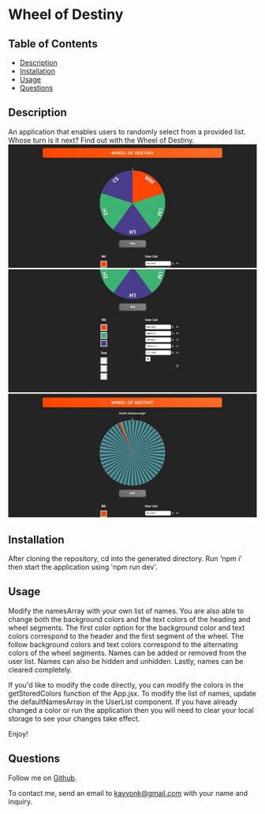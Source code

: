 # Wheel of Destiny

## Table of Contents

- [Description](#description)
- [Installation](#installation)
- [Usage](#usage)
- [Questions](#questions)

## Description

An application that enables users to randomly select from a provided list. Whose turn is it next? Find out with the Wheel of Destiny.
![FirstThumbnail](./public/WheelOfDestinyThumbnail.PNG)
![SecondThumbnail](./public/WheelOfDestinyThumbnail2.PNG)
![ThirdThumbnail](./public/WheelOfDestinyThumbnail3.PNG)

## Installation

After cloning the repository, cd into the generated directory. Run 'npm i' then start the application using 'npm run dev'.

## Usage

Modify the namesArray with your own list of names. You are also able to change both the background colors and the text colors of the heading and wheel segments. The first color option for the background color and text colors correspond to the header and the first segment of the wheel. The follow background colors and text colors correspond to the alternating colors of the wheel segments. Names can be added or removed from the user list. Names can also be hidden and unhidden. Lastly, names can be cleared completely.

If you'd like to modify the code directly, you can modify the colors in the getStoredColors function of the App.jsx. To modify the list of names, update the defaultNamesArray in the UserList component. If you have already changed a color or run the application then you will need to clear your local storage to see your changes take effect.

Enjoy!

## Questions

Follow me on [Github](https://github.com/Kayvonk).

To contact me, send an email to kayvonk@gmail.com with your name and inquiry.
